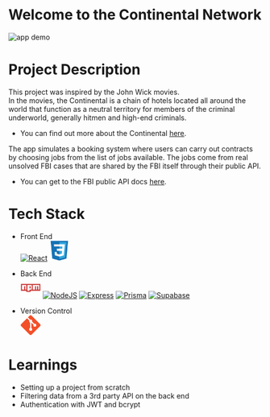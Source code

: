 # Welcome to the Continental Network

![app demo](src/assets/continental-demo.gif)

# Project Description
This project was inspired by the John Wick movies.  
In the movies, the Continental is a chain of hotels located all around the world that function as a neutral territory for members of the criminal underworld, generally hitmen and high-end criminals.

- You can find out more about the Continental [here](https://johnwick.fandom.com/wiki/Continental_Hotel).

The app simulates a booking system where users can carry out contracts by choosing jobs from the list of jobs available. The jobs come from real unsolved FBI cases that are shared by the FBI itself through their public API.

- You can get to the FBI public API docs [here](https://api.fbi.gov/docs).

# Tech Stack
- Front End  
<a href="https://reactjs.org/" target="_blank" rel="noreferrer"><img src="https://raw.githubusercontent.com/danielcranney/readme-generator/main/public/icons/skills/react-colored.svg" width="40" height="40" alt="React" /></a>
<a href="https://www.w3.org/TR/CSS/" target="_blank" rel="noreferrer"><img src="https://raw.githubusercontent.com/devicons/devicon/master/icons/css3/css3-original.svg" width="40" height="40" alt="Css" /></a>

- Back End  
<a href="https://www.npmjs.com/" target="_blank" rel="noreferrer"><img src="https://raw.githubusercontent.com/devicons/devicon/master/icons/npm/npm-original-wordmark.svg" width="40" height="40" alt="npm" /></a>
<a href="https://nodejs.org/en/" target="_blank" rel="noreferrer"><img src="https://raw.githubusercontent.com/danielcranney/readme-generator/main/public/icons/skills/nodejs-colored.svg" width="40" height="40" alt="NodeJS" /></a>
<a href="https://expressjs.com/" target="_blank" rel="noreferrer"><img src="https://raw.githubusercontent.com/danielcranney/readme-generator/main/public/icons/skills/express-colored.svg" width="40" height="40" alt="Express" /></a>
<a href="https://www.prisma.io/" target="_blank" rel="noreferrer"><img src="../client/src/assets/cdnlogo.com_prisma.svg" width="40" height="40" alt="Prisma" /></a>
<a href="https://supabase.com/" target="_blank" rel="noreferrer"><img src="../client/src/assets/supabase-seeklogo.com.svg" width="40" height="40" alt="Supabase" /></a>

- Version Control  
<a href="https://git-scm.com/" target="_blank" rel="noreferrer"><img src="https://raw.githubusercontent.com/devicons/devicon/master/icons/git/git-original.svg" width="40" height="40" alt="git" /></a>

# Learnings
- Setting up a project from scratch
- Filtering data from a 3rd party API on the back end
- Authentication with JWT and bcrypt
